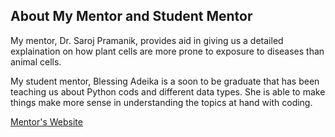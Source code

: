 ## About My Mentor and Student Mentor

My mentor, Dr. Saroj Pramanik, provides aid in giving us a detailed explaination on how plant cells are more prone to exposure to diseases than animal cells.

My student mentor, Blessing Adeika is a soon to be graduate that has been teaching us about Python cods and different data types. She is able to make things make more sense in understanding the topics at hand with coding. 

[Mentor's Website]()


